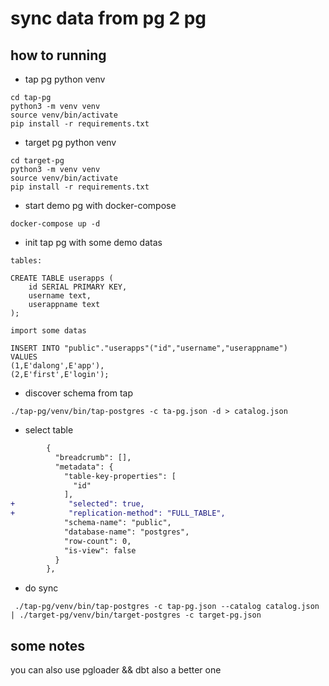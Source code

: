 # sync data from pg 2 pg

## how to running

* tap pg python venv

```code
cd tap-pg
python3 -m venv venv
source venv/bin/activate
pip install -r requirements.txt
```

* target pg python venv

```code
cd target-pg
python3 -m venv venv
source venv/bin/activate
pip install -r requirements.txt
```

* start demo pg with docker-compose

```code
docker-compose up -d
```

* init tap pg with some demo datas

```code
tables:

CREATE TABLE userapps (
    id SERIAL PRIMARY KEY,
    username text,
    userappname text
);

import some datas

INSERT INTO "public"."userapps"("id","username","userappname")
VALUES
(1,E'dalong',E'app'),
(2,E'first',E'login');
```

* discover schema from tap

```code
./tap-pg/venv/bin/tap-postgres -c ta-pg.json -d > catalog.json
```

* select table

```diff
        {
          "breadcrumb": [],
          "metadata": {
            "table-key-properties": [
              "id"
            ],
+            "selected": true,
+            "replication-method": "FULL_TABLE",
            "schema-name": "public",
            "database-name": "postgres",
            "row-count": 0,
            "is-view": false
          }
        },
```

* do sync

```code
 ./tap-pg/venv/bin/tap-postgres -c tap-pg.json --catalog catalog.json | ./target-pg/venv/bin/target-postgres -c target-pg.json
```

## some notes

you can also use pgloader  && dbt also a better one
